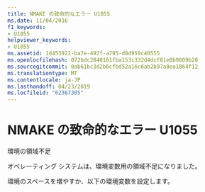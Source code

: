```yaml
---
title: NMAKE の致命的なエラー U1055
ms.date: 11/04/2016
f1_keywords:
- U1055
helpviewer_keywords:
- U1055
ms.assetid: 1d453922-ba7e-497f-a795-d8d959c40555
ms.openlocfilehash: 072bdc2840161fba153c332d4dcf81e0b9009b20
ms.sourcegitcommit: 0ab61bc3d2b6cfbd52a16c6ab2b97a8ea1864f12
ms.translationtype: MT
ms.contentlocale: ja-JP
ms.lasthandoff: 04/23/2019
ms.locfileid: "62367305"
---
```

# <a name="nmake-fatal-error-u1055"></a>NMAKE の致命的なエラー U1055

環境の領域不足

オペレーティング システムは、環境変数用の領域不足になりました。

環境のスペースを増やすか、以下の環境変数を設定します。